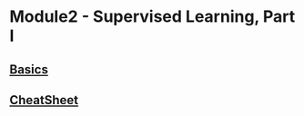 # Module2 - Supervised Learning, Part I

## [Basics](basics.md "Basics")

## [CheatSheet](cheat-sheet.md "CheatSheet")

